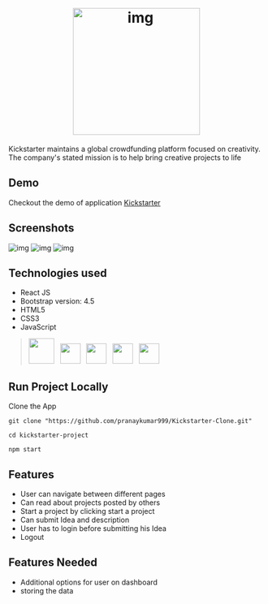<h1 align="center">
  <br>
  <img src="https://www.online-tech-tips.com/wp-content/uploads/2019/10/kickstarter.png" alt="img" width="250">
</h1>

 Kickstarter maintains a global crowdfunding platform focused on creativity. The company's stated mission is to help bring creative projects to life
 
 ## Demo
 
 Checkout the demo of application <a href="https://kickstarter-clone.netlify.app/home">Kickstarter</a>
 
## Screenshots
<img src="https://github.com/pranaykumar999/Kickstarter-Clone/blob/Pranay/Images/landing_page.png" alt="img" />
<img src="https://github.com/pranaykumar999/Kickstarter-Clone/blob/Pranay/Images/login_page.png" alt="img" />
<img src="https://github.com/pranaykumar999/Kickstarter-Clone/blob/Pranay/Images/start_a_project.png" alt="img" />


## Technologies used
* React JS
* Bootstrap version: 4.5
* HTML5
* CSS3
* JavaScript


> <img height="50" src="https://upload.wikimedia.org/wikipedia/commons/thumb/a/a7/React-icon.svg/1200px-React-icon.svg.png">&nbsp;&nbsp;
    <img height="40" src="https://encrypted-tbn0.gstatic.com/images?q=tbn%3AANd9GcSSYXDgtUuX0KXITEzysyAq-gwLKRNalIEdUg&usqp=CAU">&nbsp;&nbsp;
    <img height="40" src="https://www.flaticon.com/svg/static/icons/svg/1216/1216733.svg">&nbsp;&nbsp;
    <img height="40" src="https://www.flaticon.com/svg/static/icons/svg/732/732190.svg">&nbsp;&nbsp;
    <img height="40" src="https://www.flaticon.com/svg/static/icons/svg/541/541509.svg">&nbsp;&nbsp;
    

## Run Project Locally
Clone the App
```
git clone "https://github.com/pranaykumar999/Kickstarter-Clone.git"

cd kickstarter-project

npm start
```

## Features
* User can navigate between different pages
* Can read about projects posted by others
* Start a project by clicking start a project
* Can submit Idea and description
* User has to login before submitting his Idea
* Logout

## Features Needed
* Additional options for user on dashboard
* storing the data
